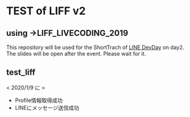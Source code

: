 # TEST of LIFF v2
## using →LIFF_LIVECODING_2019
This repository will be used for the ShortTrach of [LINE DevDay](https://linedevday.linecorp.com/jp/2019/) on day2. The slides will be open after the event. Please wait for it.

## test_liff
< 2020/1/9 に >
* Profile情報取得成功
* LINEにメッセージ送信成功


